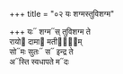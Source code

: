 +++
title = "०२ यः शग्मस्तुविशग्म"

+++
यः᳓ शग्म᳓स् तुविशग्म ते  
रायो᳓ दामा᳓ मतीना᳐᳓म्  
सो᳓मः सुतः᳓ स᳓ इन्द्र ते  
अ᳓स्ति स्वधापते म᳓दः